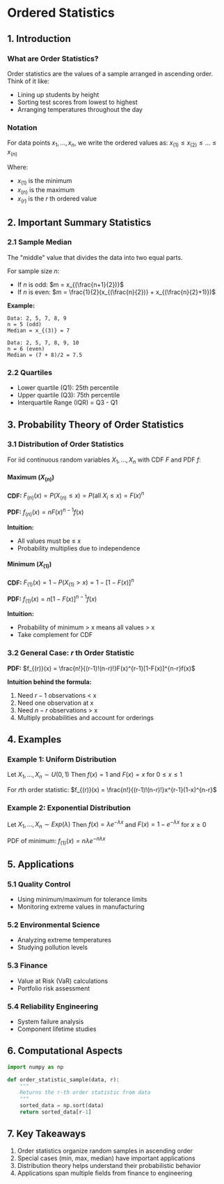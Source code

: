 # Ordered Statistics

## 1. Introduction

### What are Order Statistics?

Order statistics are the values of a sample arranged in ascending order. Think of it like:

- Lining up students by height
- Sorting test scores from lowest to highest
- Arranging temperatures throughout the day

### Notation

For data points $x_1,...,x_n$, we write the ordered values as:
$x_{(1)} \leq x_{(2)} \leq ... \leq x_{(n)}$

Where:

- $x_{(1)}$ is the minimum
- $x_{(n)}$ is the maximum
- $x_{(r)}$ is the $r$ th ordered value

## 2. Important Summary Statistics

### 2.1 Sample Median

The "middle" value that divides the data into two equal parts.

For sample size $n$:

- If $n$ is odd: $m = x_{(\frac{n+1}{2})}$
- If $n$ is even: $m = \frac{1}{2}(x_{(\frac{n}{2})} + x_{(\frac{n}{2}+1)})$

**Example:**

```
Data: 2, 5, 7, 8, 9
n = 5 (odd)
Median = x_{(3)} = 7

Data: 2, 5, 7, 8, 9, 10
n = 6 (even)
Median = (7 + 8)/2 = 7.5
```

### 2.2 Quartiles

- Lower quartile (Q1): 25th percentile
- Upper quartile (Q3): 75th percentile
- Interquartile Range (IQR) = Q3 - Q1

## 3. Probability Theory of Order Statistics

### 3.1 Distribution of Order Statistics

For iid continuous random variables $X_1,...,X_n$ with CDF $F$ and PDF $f$:

#### Maximum ($X_{(n)}$)

**CDF:**
$F_{(n)}(x) = P(X_{(n)} \leq x) = P(\text{all }X_i \leq x) = F(x)^n$

**PDF:**
$f_{(n)}(x) = nF(x)^{n-1}f(x)$

**Intuition:**

- All values must be ≤ x
- Probability multiplies due to independence

#### Minimum ($X_{(1)}$)

**CDF:**
$F_{(1)}(x) = 1 - P(X_{(1)} > x) = 1 - [1-F(x)]^n$

**PDF:**
$f_{(1)}(x) = n[1-F(x)]^{n-1}f(x)$

**Intuition:**

- Probability of minimum > x means all values > x
- Take complement for CDF

### 3.2 General Case: $r$ th Order Statistic

**PDF:**
$f_{(r)}(x) = \frac{n!}{(r-1)!(n-r)!}F(x)^{r-1}[1-F(x)]^{n-r}f(x)$

**Intuition behind the formula:**

1. Need $r-1$ observations < x
2. Need one observation at x
3. Need $n-r$ observations > x
4. Multiply probabilities and account for orderings

## 4. Examples

### Example 1: Uniform Distribution

Let $X_1,...,X_n \sim U(0,1)$
Then $f(x) = 1$ and $F(x) = x$ for $0 \leq x \leq 1$

For $r$th order statistic:
$f_{(r)}(x) = \frac{n!}{(r-1)!(n-r)!}x^{r-1}(1-x)^{n-r}$

### Example 2: Exponential Distribution

Let $X_1,...,X_n \sim Exp(\lambda)$
Then $f(x) = \lambda e^{-\lambda x}$ and $F(x) = 1-e^{-\lambda x}$ for $x \geq 0$

PDF of minimum:
$f_{(1)}(x) = n\lambda e^{-n\lambda x}$

## 5. Applications

### 5.1 Quality Control

- Using minimum/maximum for tolerance limits
- Monitoring extreme values in manufacturing

### 5.2 Environmental Science

- Analyzing extreme temperatures
- Studying pollution levels

### 5.3 Finance

- Value at Risk (VaR) calculations
- Portfolio risk assessment

### 5.4 Reliability Engineering

- System failure analysis
- Component lifetime studies

## 6. Computational Aspects

```python
import numpy as np

def order_statistic_sample(data, r):
    """
    Returns the r-th order statistic from data
    """
    sorted_data = np.sort(data)
    return sorted_data[r-1]
```

## 7. Key Takeaways

1. Order statistics organize random samples in ascending order
2. Special cases (min, max, median) have important applications
3. Distribution theory helps understand their probabilistic behavior
4. Applications span multiple fields from finance to engineering
